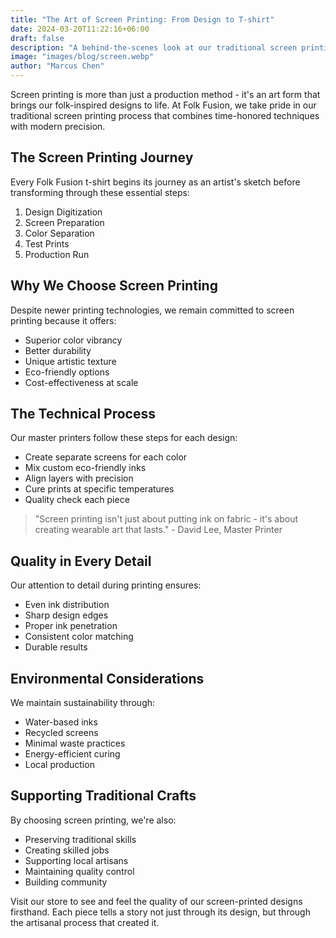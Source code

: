 ```yaml
---
title: "The Art of Screen Printing: From Design to T-shirt"
date: 2024-03-20T11:22:16+06:00
draft: false
description: "A behind-the-scenes look at our traditional screen printing process"
image: "images/blog/screen.webp"
author: "Marcus Chen"
---
```


Screen printing is more than just a production method - it's an art form that brings our folk-inspired designs to life. At Folk Fusion, we take pride in our traditional screen printing process that combines time-honored techniques with modern precision.

## The Screen Printing Journey

Every Folk Fusion t-shirt begins its journey as an artist's sketch before transforming through these essential steps:

1. Design Digitization
2. Screen Preparation
3. Color Separation
4. Test Prints
5. Production Run

## Why We Choose Screen Printing

Despite newer printing technologies, we remain committed to screen printing because it offers:

- Superior color vibrancy
- Better durability
- Unique artistic texture
- Eco-friendly options
- Cost-effectiveness at scale

## The Technical Process

Our master printers follow these steps for each design:

- Create separate screens for each color
- Mix custom eco-friendly inks
- Align layers with precision
- Cure prints at specific temperatures
- Quality check each piece

> "Screen printing isn't just about putting ink on fabric - it's about creating wearable art that lasts." - David Lee, Master Printer

## Quality in Every Detail

Our attention to detail during printing ensures:

* Even ink distribution
* Sharp design edges
* Proper ink penetration
* Consistent color matching
* Durable results

## Environmental Considerations

We maintain sustainability through:

- Water-based inks
- Recycled screens
- Minimal waste practices
- Energy-efficient curing
- Local production

## Supporting Traditional Crafts

By choosing screen printing, we're also:

- Preserving traditional skills
- Creating skilled jobs
- Supporting local artisans
- Maintaining quality control
- Building community

Visit our store to see and feel the quality of our screen-printed designs firsthand. Each piece tells a story not just through its design, but through the artisanal process that created it.
